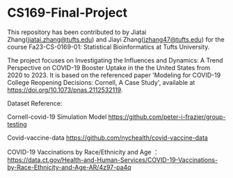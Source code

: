 # CS169-Final-Project

This repository has been contributed to by Jiatai Zhang(jiatai.zhang@tufts.edu) and Jiayi Zhang(jzhang47@tufts.edu) for the course Fa23-CS-0169-01: Statistical Bioinformatics at Tufts University.

The project focuses on Investigating the Influences and Dynamics: A Trend Perspective on COVID-19 Booster Uptake in the the United States from 2020 to 2023. It is based on the referenced paper 'Modeling for COVID-19 College Reopening Decisions: Cornell, A Case Study', available at https://doi.org/10.1073/pnas.2112532119.

Dataset Reference: 

Cornell-covid-19 Simulation Model https://github.com/peter-i-frazier/group-testing

Covid-vaccine-data https://github.com/nychealth/covid-vaccine-data

COVID-19 Vaccinations by Race/Ethnicity and Age ：https://data.ct.gov/Health-and-Human-Services/COVID-19-Vaccinations-by-Race-Ethnicity-and-Age-AR/4z97-pa4q
